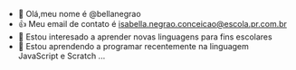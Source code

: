 - 👋 Olá,meu nome é @bellanegrao
- 👍 Meu email de contato é isabella.negrao.conceicao@escola.pr.com.br        
- 🌱 Estou interesado a aprender novas linguagens para fins escolares
- 💞️ Estou aprendendo a programar recentemente na linguagem JavaScript e Scratch
...
